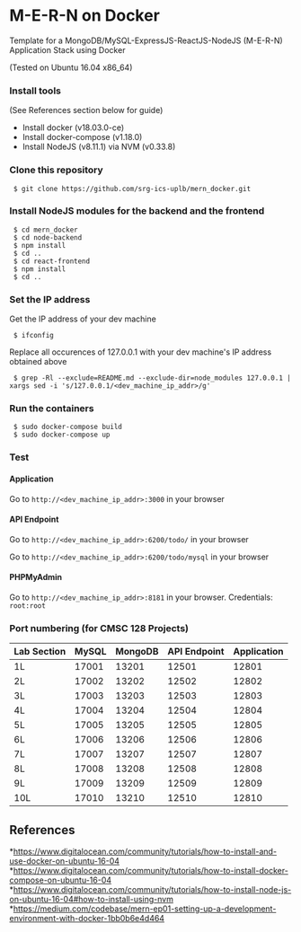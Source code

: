 # M-E-R-N on Docker
Template for a MongoDB/MySQL-ExpressJS-ReactJS-NodeJS (M-E-R-N) Application Stack using Docker

(Tested on Ubuntu 16.04 x86_64)

### Install tools
(See References section below for guide)

* Install docker (v18.03.0-ce) 
* Install docker-compose (v1.18.0)
* Install NodeJS (v8.11.1) via NVM (v0.33.8)

### Clone this repository
```
 $ git clone https://github.com/srg-ics-uplb/mern_docker.git
```


### Install NodeJS modules for the backend and the frontend
```
 $ cd mern_docker 
 $ cd node-backend
 $ npm install
 $ cd ..
 $ cd react-frontend
 $ npm install
 $ cd ..
```
### Set the IP address

Get the IP address of your dev machine
```
 $ ifconfig
```

Replace all occurences of 127.0.0.1 with your dev machine's IP address obtained above
```
 $ grep -Rl --exclude=README.md --exclude-dir=node_modules 127.0.0.1 | xargs sed -i 's/127.0.0.1/<dev_machine_ip_addr>/g'
```


### Run the containers
```
 $ sudo docker-compose build
 $ sudo docker-compose up
```

### Test
#### Application 
Go to ```http://<dev_machine_ip_addr>:3000``` in your browser

#### API Endpoint 
Go to ```http://<dev_machine_ip_addr>:6200/todo/``` in your browser

Go to ```http://<dev_machine_ip_addr>:6200/todo/mysql``` in your browser

#### PHPMyAdmin 
Go to ```http://<dev_machine_ip_addr>:8181``` in your browser. Credentials: ```root:root```

### Port numbering (for CMSC 128 Projects)

| Lab Section    | MySQL        | MongoDB  | API Endpoint | Application | 
| -------------  |--------------| -------  | ------------ | ----------- |
| 1L             | 17001        | 13201    | 12501        | 12801       |
| 2L             | 17002        | 13202    | 12502        | 12802       |
| 3L             | 17003        | 13203    | 12503        | 12803       |
| 4L             | 17004        | 13204    | 12504        | 12804       |
| 5L             | 17005        | 13205    | 12505        | 12805       |
| 6L             | 17006        | 13206    | 12506        | 12806       |
| 7L             | 17007        | 13207    | 12507        | 12807       |
| 8L             | 17008        | 13208    | 12508        | 12808       |
| 9L             | 17009        | 13209    | 12509        | 12809       |
| 10L            | 17010        | 13210    | 12510        | 12810       |






## References
*https://www.digitalocean.com/community/tutorials/how-to-install-and-use-docker-on-ubuntu-16-04
*https://www.digitalocean.com/community/tutorials/how-to-install-docker-compose-on-ubuntu-16-04
*https://www.digitalocean.com/community/tutorials/how-to-install-node-js-on-ubuntu-16-04#how-to-install-using-nvm
*https://medium.com/codebase/mern-ep01-setting-up-a-development-environment-with-docker-1bb0b6e4d464
